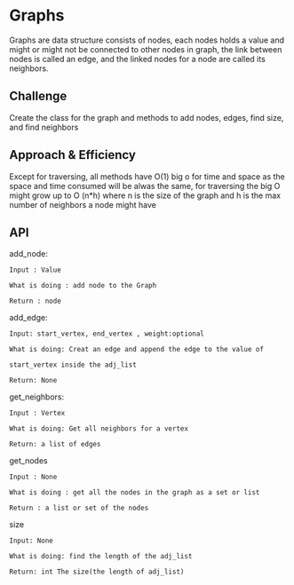 # Graphs
Graphs are data structure consists of nodes, each nodes holds a value and might or might not be connected to other nodes in graph, the link between nodes is called an edge, and the linked nodes for a node are called its neighbors.

## Challenge
Create the class for the graph and methods to add nodes, edges, find size, and find neighbors

## Approach & Efficiency
Except for traversing, all methods have O(1) big o for time and space as the space and time consumed will be alwas the same, for traversing the big O might grow up to O (n*h) where n is the size of the graph and h is the max number of neighbors a node might have

## API

add_node:

    Input : Value

    What is doing : add node to the Graph

    Return : node
add_edge:

    Input: start_vertex, end_vertex , weight:optional

    What is doing: Creat an edge and append the edge to the value of

    start_vertex inside the adj_list

    Return: None

get_neighbors:

    Input : Vertex

    What is doing: Get all neighbors for a vertex

    Return: a list of edges

get_nodes

    Input : None

    What is doing : get all the nodes in the graph as a set or list

    Return : a list or set of the nodes

size

    Input: None

    What is doing: find the length of the adj_list

    Return: int The size(the length of adj_list)

